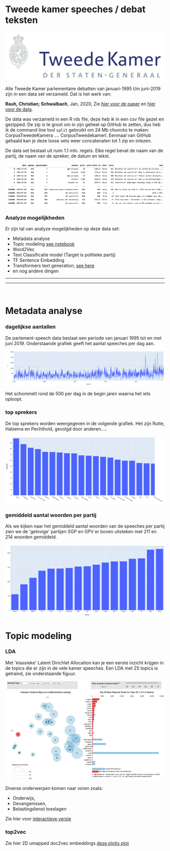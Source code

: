 # Tweede kamer speeches / debat teksten

![](images/kamer.png)

Alle Tweede Kamer parlementaire debatten van januari-1995 t/m juni-2019 zijn in een data set verzameld. Dat is het werk van:

**Rauh, Christian; Schwalbach**, Jan, 2020, Zie [hier voor de paper](https://doi.org/10.7910/DVN/L4OAKN/C2TWCZ) en [hier voor de data](https://dataverse.harvard.edu/dataset.xhtml?persistentId=doi:10.7910/DVN/L4OAKN).

De data was verzameld in een R rds file, deze heb ik in een csv file gezet en gezipped. De zip is te groot om in zijn geheel op GitHub te zetten, dus heb ik de command line tool `split` gebruikt om 24 Mb chuncks te maken: CorpusTweedeKamera .... CorpusTweedekamerl. Eenmaal van GitHub gehaald kan je deze losse sets weer concatenaten tot 1 zip en inlezen.

De data set bestaat uit ruim 1.1 mln. regels. Elke regel bevat de naam van de partij, de naam van de spreker, de datum en tekst.

![](images/data.png)

### **Analyze mogelijkheden**

Er zijn tal van analyze mogelijkheden op deze data set:

* Metadata analyse
* Topic modeling [see notebook](https://nbviewer.jupyter.org/github/longhowlam/kamer_debatten/blob/master/tweede_kamer_Topic_Modeling.ipynb)
* Word2Vec
* Text Classificatie model (Target is politieke partij)
* TF Sentence Embedding
* Transformers text generation, [see here](https://github.com/huggingface/transformers)
* en nog andere dingen

***

***

<br/>


# Metadata analyse

### **dagelijkse aantallen**

De parlement-speech data beslaat een periode van januari 1995 tot en met juni 2019. Onderstaande grafiek geeft het aantal speeches per dag aan.

![](images/aantal_per_dag.png)

Het schommelt rond de 500 per dag in de begin jaren waarna het iets oploopt.


### **top sprekers**

De top sprekers worden weergegeven in de volgende grafiek. Het zijn Rutte, Halsema en Pechthold, gevolgd door anderen.....

![](images/per_spreker.png)


### **gemiddeld aantal woorden per partij**

Als we kijken naar het gemiddeld aantal woorden van de speeches per partij zien we de 'gelovige' partijen SGP en GPV er boven uitsteken met 211 en 214 woorden gemiddeld.  

![](images/aantal_woorden.png)


# Topic modeling

### **LDA**

Met 'klassieke' Latent Dirichlet Allocation kan je een eerste inzicht krijgen in de topics die er zijn in de vele kamer speeches. 
Een LDA met 25 topics is getraind, zie onderstaande figuur.

![](images/topics_latent.png)

Diverse onderwerpen komen naar voren zoals:

* Onderwijs,
* Gevangenissen,
* Belastingdienst toeslagen

Zie hier voor [interactieve versie](https://longhowlam.github.io/kamer_debatten/topics_lda.html)

### **top2vec**


Zie hier 2D umapped doc2vec embeddings [deze plotly plot](https://longhowlam.github.io/kamer_debatten/kamer_speeches_umapped.html)
